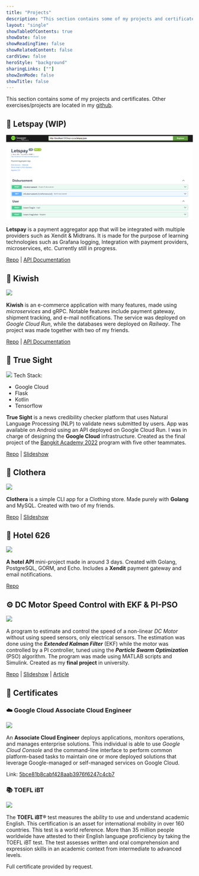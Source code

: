 ```yaml
---
title: "Projects"
description: "This section contains some of my projects and certificates."
layout: "single"
showTableOfContents: true
showDate: false
showReadingTime: false
showRelatedContent: false
cardView: false
heroStyle: "background"
sharingLinks: [""]
showZenMode: false
showTitle: false
---
```

This section contains some of my projects and certificates. Other exercises/projects are located in my [github](https://github.com/kietpa).

## 🏧 Letspay (WIP)

<img src="letspay-placeholder.png">

**Letspay** is a payment aggregator app that will be integrated with multiple providers such as Xendit & Midtrans. It is made for the purpose of learning technologies such as Grafana logging, Integration with payment providers, microservices, etc. Currently still in progress.

<p class="text-center"><a href="https://github.com/kietpa/letspay">Repo</a>  |  <a href="/projects/letspay">API Documentation</a></p>

## 🥝 Kiwish

<img src="kiwish.png">

**Kiwish** is an e-commerce application with many features, made using *microservices* and gRPC. Notable features include payment gateway, shipment tracking, and e-mail notifications. The service was deployed on *Google Cloud Run*, while the databases were deployed on *Railway*. The project was made together with two of my friends.

<p class="text-center"><a href="https://github.com/arvisy/kiwish">Repo</a>  |  <a href="/projects/kiwish">API Documentation</a></p>

## 🔎 True Sight

<img src="trueg.png">
Tech Stack:

- Google Cloud
- Flask
- Kotlin
- Tensorflow

**True Sight** is a news credibility checker platform that uses Natural Language Processing (NLP) to validate news submitted by users. App was available on Android using an API deployed on Google Cloud Run. I was in charge of designing the **Google Cloud** infrastructure. Created as the final project of the [Bangkit Academy 2022](https://grow.google/intl/id_id/bangkit/) program with five other teammates.
<p class="text-center"><a href="https://github.com/C22-PS119">Repo</a>  |  <a href="https://docs.google.com/presentation/d/12gIpZy8aiA4JOet8BcEIkIr1qZlrXzb9jPUsR4dmwmM/edit?usp=sharing">Slideshow</a></p>

## 👔 Clothera

<img src="clothera.gif">

**Clothera** is a simple CLI app for a Clothing store. Made purely with **Golang** and MySQL. Created with two of my friends.
<p class="text-center"><a href="https://github.com/kietpa/clothera">Repo</a>  |  <a href="https://docs.google.com/presentation/d/1ZMuYfju0HzGqvV9Rl5bnrk5mpsCpM33q8dw0j0w-vn4/edit?usp=sharing">Slideshow</a></p>

## 🏬 Hotel 626

<img src="openAPI.png">

**A hotel API** mini-project made in around 3 days. Created with Golang, PostgreSQL, GORM, and Echo. Includes a **Xendit** payment gateway and email notifications.

<p class="text-center"><a class="text-l" href="https://github.com/kietpa/hotel-626">Repo</a></p>

## ⚙️ DC Motor Speed Control with EKF & PI-PSO

<img src="blokDiagram.png">

A program to estimate and control the speed of a non-linear *DC Motor* without using speed sensors, only electrical sensors. The estimation was done using the ***Extended Kalman Filter*** (EKF) while the motor was controlled by a PI controller, tuned using the ***Particle Swarm Optimization*** (PSO) algorithm. The program was made using MATLAB scripts and Simulink. Created as my **final project** in university.

<p class="text-center"><a href="https://github.com/kietpa/DCMotor_EKF_PI-PSO">Repo</a>  |  <a href="https://docs.google.com/presentation/d/1iS_gpW14bp4P91pkkgexp0vfNEUtq4ft/edit?usp=sharing&ouid=117927957500009183925&rtpof=true&sd=true">Slideshow</a>  |  <a href="https://drive.google.com/file/d/1eVb1LQNka8v2IrZaz02AhzmxgsRHcZHe/view?usp=sharing">Article</a></p>

## 📜 Certificates

### ☁️ Google Cloud Associate Cloud Engineer

<img src="gcp.png">

An **Associate Cloud Engineer** deploys applications, monitors operations, and manages enterprise solutions. This individual is able to use *Google Cloud Console* and the command-line interface to perform common platform-based tasks to maintain one or more deployed solutions that leverage Google-managed or self-managed services on Google Cloud.

Link: [5bce81b8cabf428aab3976f6247c4cb7](https://www.credential.net/9d5786b6-18d4-45d9-973b-45bbd211d64a?key=dbea6aa3dafaaad8d4b8d45128c38a99ea79f855b149e9e930a2ebbe8eb189be)

### 📚 TOEFL iBT

<img src="toefl.png">

The **TOEFL iBT®** test measures the ability to use and understand academic English. This certification is an asset for international mobility in over 160 countries. This test is a world reference. More than 35 million people worldwide have attested to their English language proficiency by taking the TOEFL iBT test. The test assesses written and oral comprehension and expression skills in an academic context from intermediate to advanced levels.

Full certificate provided by request.